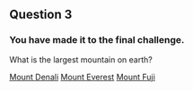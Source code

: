 
##  Question 3

### You have made it to the final challenge.

What is the largest mountain on earth?

[Mount Denali](death.md)
[Mount Everest](congratulation.md)
[Mount Fuji](death.md)

